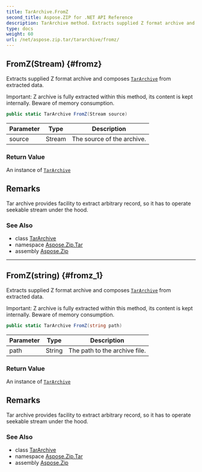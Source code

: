 ```yaml
---
title: TarArchive.FromZ
second_title: Aspose.ZIP for .NET API Reference
description: TarArchive method. Extracts supplied Z format archive and composes TarArchive from extracted data
type: docs
weight: 60
url: /net/aspose.zip.tar/tararchive/fromz/
---
```

## FromZ(Stream) {#fromz}

Extracts supplied Z format archive and composes [`TarArchive`](../) from extracted data.

Important: Z archive is fully extracted within this method, its content is kept internally. Beware of memory consumption.

```csharp
public static TarArchive FromZ(Stream source)
```

| Parameter | Type | Description |
| --- | --- | --- |
| source | Stream | The source of the archive. |

### Return Value

An instance of [`TarArchive`](../)

## Remarks

Tar archive provides facility to extract arbitrary record, so it has to operate seekable stream under the hood.

### See Also

* class [TarArchive](../)
* namespace [Aspose.Zip.Tar](../../tararchive/)
* assembly [Aspose.Zip](../../../)

---

## FromZ(string) {#fromz_1}

Extracts supplied Z format archive and composes [`TarArchive`](../) from extracted data.

Important: Z archive is fully extracted within this method, its content is kept internally. Beware of memory consumption.

```csharp
public static TarArchive FromZ(string path)
```

| Parameter | Type | Description |
| --- | --- | --- |
| path | String | The path to the archive file. |

### Return Value

An instance of [`TarArchive`](../)

## Remarks

Tar archive provides facility to extract arbitrary record, so it has to operate seekable stream under the hood.

### See Also

* class [TarArchive](../)
* namespace [Aspose.Zip.Tar](../../tararchive/)
* assembly [Aspose.Zip](../../../)



